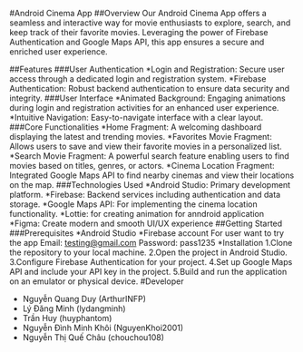 #Android Cinema App
##Overview
Our Android Cinema App offers a seamless and interactive way for movie enthusiasts to explore, search, and keep track of their favorite movies. Leveraging the power of Firebase Authentication and Google Maps API, this app ensures a secure and enriched user experience.

##Features
###User Authentication
*Login and Registration: Secure user access through a dedicated login and registration system.
*Firebase Authentication: Robust backend authentication to ensure data security and integrity.
###User Interface
*Animated Background: Engaging animations during login and registration activities for an enhanced user experience.
*Intuitive Navigation: Easy-to-navigate interface with a clear layout.
###Core Functionalities
*Home Fragment: A welcoming dashboard displaying the latest and trending movies.
*Favorites Movie Fragment: Allows users to save and view their favorite movies in a personalized list.
*Search Movie Fragment: A powerful search feature enabling users to find movies based on titles, genres, or actors.
*Cinema Location Fragment: Integrated Google Maps API to find nearby cinemas and view their locations on the map.
###Technologies Used
*Android Studio: Primary development platform.
*Firebase: Backend services including authentication and data storage.
*Google Maps API: For implementing the cinema location functionality.
*Lottie: for creating animation for anndroid application
*Figma: Create modern and smooth UI/UX experience
##Getting Started
###Prerequisites
*Android Studio
*Firebase account
For user want to try the app
Email: testing@gmail.com
Password: pass1235
*Installation
1.Clone the repository to your local machine.
2.Open the project in Android Studio.
3.Configure Firebase Authentication for your project.
4.Set up Google Maps API and include your API key in the project.
5.Build and run the application on an emulator or physical device.
#Developer
* Nguyễn Quang Duy (ArthurINFP)
* Lý Đăng Minh (lydangminh)
* Trần Huy (huyphantom)
* Nguyễn Đình Minh Khôi (NguyenKhoi2001)
* Nguyễn Thị Quế Châu (chouchou108)

